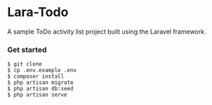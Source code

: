 # Lara-Todo

A sample ToDo activity list project built using the Laravel framework.


### Get started

``` 
$ git clone
$ cp .env.example .env
$ composer install
$ php artisan migrate
$ php artisan db:seed
$ php artisan serve
```
